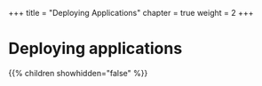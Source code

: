 +++
title = "Deploying Applications"
chapter = true
weight = 2
+++

# Deploying applications

{{% children showhidden="false" %}}